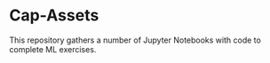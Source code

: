 # Cap-Assets
This repository gathers a number of Jupyter Notebooks with code to complete ML exercises. 
